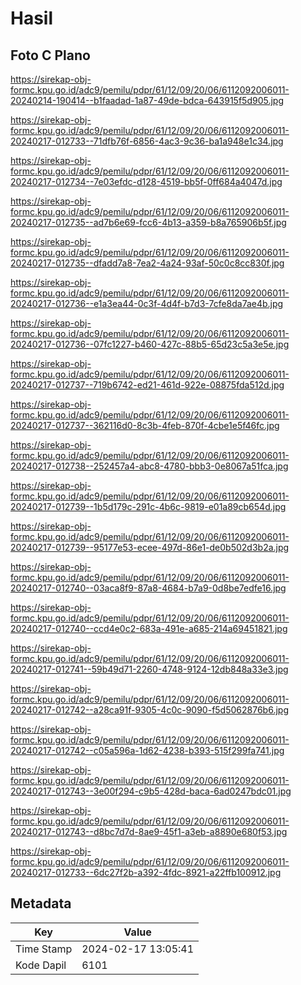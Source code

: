 # Hasil

## Foto C Plano

https://sirekap-obj-formc.kpu.go.id/adc9/pemilu/pdpr/61/12/09/20/06/6112092006011-20240214-190414--b1faadad-1a87-49de-bdca-643915f5d905.jpg

https://sirekap-obj-formc.kpu.go.id/adc9/pemilu/pdpr/61/12/09/20/06/6112092006011-20240217-012733--71dfb76f-6856-4ac3-9c36-ba1a948e1c34.jpg

https://sirekap-obj-formc.kpu.go.id/adc9/pemilu/pdpr/61/12/09/20/06/6112092006011-20240217-012734--7e03efdc-d128-4519-bb5f-0ff684a4047d.jpg

https://sirekap-obj-formc.kpu.go.id/adc9/pemilu/pdpr/61/12/09/20/06/6112092006011-20240217-012735--ad7b6e69-fcc6-4b13-a359-b8a765906b5f.jpg

https://sirekap-obj-formc.kpu.go.id/adc9/pemilu/pdpr/61/12/09/20/06/6112092006011-20240217-012735--dfadd7a8-7ea2-4a24-93af-50c0c8cc830f.jpg

https://sirekap-obj-formc.kpu.go.id/adc9/pemilu/pdpr/61/12/09/20/06/6112092006011-20240217-012736--e1a3ea44-0c3f-4d4f-b7d3-7cfe8da7ae4b.jpg

https://sirekap-obj-formc.kpu.go.id/adc9/pemilu/pdpr/61/12/09/20/06/6112092006011-20240217-012736--07fc1227-b460-427c-88b5-65d23c5a3e5e.jpg

https://sirekap-obj-formc.kpu.go.id/adc9/pemilu/pdpr/61/12/09/20/06/6112092006011-20240217-012737--719b6742-ed21-461d-922e-08875fda512d.jpg

https://sirekap-obj-formc.kpu.go.id/adc9/pemilu/pdpr/61/12/09/20/06/6112092006011-20240217-012737--362116d0-8c3b-4feb-870f-4cbe1e5f46fc.jpg

https://sirekap-obj-formc.kpu.go.id/adc9/pemilu/pdpr/61/12/09/20/06/6112092006011-20240217-012738--252457a4-abc8-4780-bbb3-0e8067a51fca.jpg

https://sirekap-obj-formc.kpu.go.id/adc9/pemilu/pdpr/61/12/09/20/06/6112092006011-20240217-012739--1b5d179c-291c-4b6c-9819-e01a89cb654d.jpg

https://sirekap-obj-formc.kpu.go.id/adc9/pemilu/pdpr/61/12/09/20/06/6112092006011-20240217-012739--95177e53-ecee-497d-86e1-de0b502d3b2a.jpg

https://sirekap-obj-formc.kpu.go.id/adc9/pemilu/pdpr/61/12/09/20/06/6112092006011-20240217-012740--03aca8f9-87a8-4684-b7a9-0d8be7edfe16.jpg

https://sirekap-obj-formc.kpu.go.id/adc9/pemilu/pdpr/61/12/09/20/06/6112092006011-20240217-012740--ccd4e0c2-683a-491e-a685-214a69451821.jpg

https://sirekap-obj-formc.kpu.go.id/adc9/pemilu/pdpr/61/12/09/20/06/6112092006011-20240217-012741--59b49d71-2260-4748-9124-12db848a33e3.jpg

https://sirekap-obj-formc.kpu.go.id/adc9/pemilu/pdpr/61/12/09/20/06/6112092006011-20240217-012742--a28ca91f-9305-4c0c-9090-f5d5062876b6.jpg

https://sirekap-obj-formc.kpu.go.id/adc9/pemilu/pdpr/61/12/09/20/06/6112092006011-20240217-012742--c05a596a-1d62-4238-b393-515f299fa741.jpg

https://sirekap-obj-formc.kpu.go.id/adc9/pemilu/pdpr/61/12/09/20/06/6112092006011-20240217-012743--3e00f294-c9b5-428d-baca-6ad0247bdc01.jpg

https://sirekap-obj-formc.kpu.go.id/adc9/pemilu/pdpr/61/12/09/20/06/6112092006011-20240217-012743--d8bc7d7d-8ae9-45f1-a3eb-a8890e680f53.jpg

https://sirekap-obj-formc.kpu.go.id/adc9/pemilu/pdpr/61/12/09/20/06/6112092006011-20240217-012733--6dc27f2b-a392-4fdc-8921-a22ffb100912.jpg


## Metadata

| Key        | Value               |
| ---------- | ------------------- |
| Time Stamp | 2024-02-17 13:05:41 |
| Kode Dapil | 6101                |



